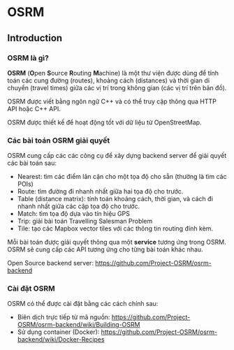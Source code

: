 # OSRM

## Introduction
### OSRM là gì?
**OSRM** (**O**pen **S**ource **R**outing **M**achine) là một thư viện được dùng để tính toán các cung đường (routes), khoảng cách (distances) và thời gian di chuyển (travel times) giữa các vị trí trong không gian (các vị trí trên bản đồ).

OSRM được viết bằng ngôn ngữ C++ và có thể truy cập thông qua HTTP API hoặc C++ API.

OSRM được thiết kế để hoạt động tốt với dữ liệu từ OpenStreetMap.

### Các bài toán OSRM giải quyết
OSRM cung cấp các các công cụ để xây dựng backend server để giải quyết các bài toán sau:

- Nearest: tìm các điểm lân cận cho một tọa độ cho sẵn (thường là tìm các POIs)
- Route: tìm đường đi nhanh nhất giữa hai tọa độ cho trước.
- Table (distance matrix): tính toán khoảng cách, thời gian, và cách đi nhanh nhất giữa các cặp tọa độ cho trước.
- Match: tìm tọa độ dựa vào tín hiệu GPS
- Trip: giải bài toán Travelling Salesman Problem
- Tile: tạo các Mapbox vector tiles với các thông tin routing đính kèm.

Mỗi bài toán được giải quyết thông qua một **service** tương ứng trong OSRM. OSRM sẽ cung cấp các API tương ứng cho từng bài toán khác nhau.

Open Source backend server: https://github.com/Project-OSRM/osrm-backend

### Cài đặt OSRM
OSRM có thể được cài đặt bằng các cách chính sau:
- Biên dịch trực tiếp từ mã nguồn: https://github.com/Project-OSRM/osrm-backend/wiki/Building-OSRM
- Sử dụng container (Docker): https://github.com/Project-OSRM/osrm-backend/wiki/Docker-Recipes

























